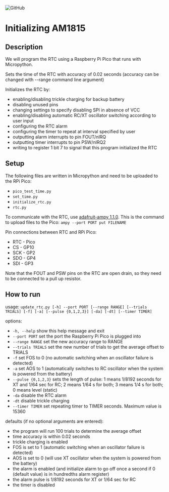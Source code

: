 ![GitHub](https://img.shields.io/github/license/Marcano-Pannuto-ERSP/set-rtc-time)

# Initializing AM1815

## Description
We will program the RTC using a Raspberry Pi Pico that runs with Micropython.

Sets the time of the RTC with accuracy of 0.02 seconds (accuracy can be changed with --range command line argument)

Initializes the RTC by:
- enabling/disabling trickle charging for backup battery
- disabling unused pins
- changing settings to specify disabling SPI in absence of VCC
- enabling/disabling automatic RC/XT oscillator switching according to user input
- configuring the RTC alarm
- configuring the timer to repeat at interval specified by user
- outputting alarm interrupts to pin FOUT/nIRQ
- outputting timer interrupts to pin PSW/nIRQ2
- writing to register 1 bit 7 to signal that this program initialized the RTC

## Setup
The following files are written in Micropython and need to be uploaded to the RPi Pico:
* `pico_test_time.py`
* `set_time.py`
* `initialize_rtc.py`
* `rtc.py`

To communicate with the RTC, use [adafruit-ampy 1.1.0](https://pypi.org/project/adafruit-ampy/). This is the command to upload files to the Pico: `ampy --port PORT put FILENAME`

Pin connections between RTC and RPi Pico:

* RTC - Pico
* CS - GP10
* SCK - GP2
* SDO - GP4
* SDI - GP3

Note that the FOUT and PSW pins on the RTC are open drain, so they need to be connected to a pull up resistor.


## How to run

usage: `update_rtc.py [-h] --port PORT [--range RANGE] [--trials TRIALS] [-f] [-a] [--pulse {0,1,2,3}] [-da] [-dt] [--timer TIMER]`

options:
*  `-h, --help`         show this help message and exit
*  `--port PORT`        set the port the Raspberry Pi Pico is plugged into
*  `--range RANGE`      set the new accuracy range to RANGE
*  `--trials TRIALS`    set the new number of trials to get the average offset to TRIALS
*  `-f`                 set FOS to 0 (no automatic switching when an oscillator failure is detected)
*  `-a`                 set AOS to 1 (automatically switches to RC oscillator when the system is powered from the battery)
*  `--pulse {0,1,2,3}`  sets the length of pulse: 1 means 1/8192 seconds for XT and 1/64 sec for RC; 2 means 1/64 s for both; 3 means 1/4 s for both;
                     0 means level (static)
*  `-da`                disable the RTC alarm
*  `-dt`                disable trickle charging
*  `--timer TIMER`      set repeating timer to TIMER seconds. Maximum value is 15360

defaults (if no optional arguments are entered):
* the program will run 100 trials to determine the average offset
* time accuracy is within 0.02 seconds
* trickle charging is enabled
* FOS is set to 1 (automatic switching when an oscillator failure is detected)
* AOS is set to 0 (will use XT oscillator when the system is powered from the battery)
* the alarm is enabled (and initialize alarm to go off once a second if 0 (default value) is in hundredths alarm register)
* the alarm pulse is 1/8192 seconds for XT or 1/64 sec for RC
* the timer is disabled